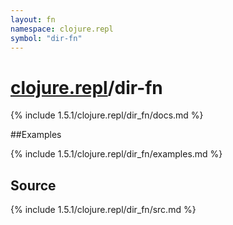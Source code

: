 ```yaml
---
layout: fn
namespace: clojure.repl
symbol: "dir-fn"
---
```


# [clojure.repl](../)/dir-fn

{% include 1.5.1/clojure.repl/dir_fn/docs.md %}

##Examples

{% include 1.5.1/clojure.repl/dir_fn/examples.md %}
## Source
{% include 1.5.1/clojure.repl/dir_fn/src.md %}

